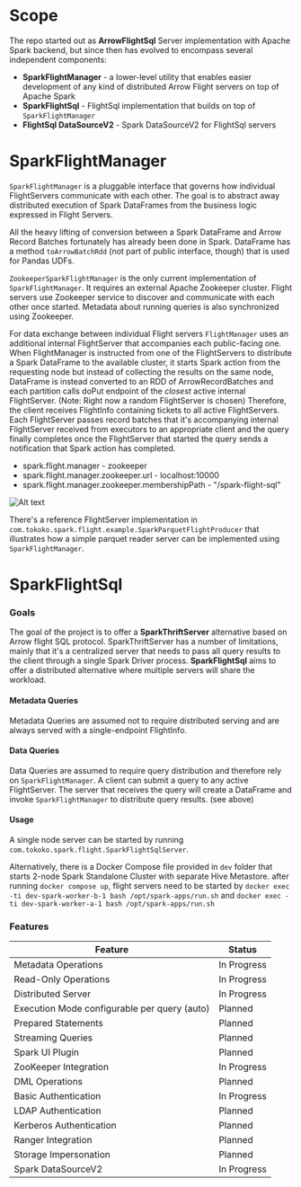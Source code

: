 # Scope
The repo started out as **ArrowFlightSql** Server implementation with Apache Spark backend, but since then has evolved to encompass several independent components:
* **SparkFlightManager** - a lower-level utility that enables easier development of any kind of distributed Arrow Flight servers on top of Apache Spark
* **SparkFlightSql** - FlightSql implementation that builds on top of `SparkFlightManager`
* **FlightSql DataSourceV2** - Spark DataSourceV2 for FlightSql servers

# SparkFlightManager

`SparkFlightManager` is a pluggable interface that governs how individual FlightServers communicate with each other. The goal is to abstract away distributed execution of Spark DataFrames from the business logic expressed in Flight Servers.

All the heavy lifting of conversion between a Spark DataFrame and Arrow Record Batches fortunately has already been done in Spark.
DataFrame has a method `toArrowBatchRdd` (not part of public interface, though) that is used for Pandas UDFs.

`ZookeeperSparkFlightManager` is the only current implementation of `SparkFlightManager`. It requires an external Apache Zookeeper cluster. 
Flight servers use Zookeeper service to discover and communicate with each other once started. 
Metadata about running queries is also synchronized using Zookeeper.

For data exchange between individual Flight servers `FlightManager` uses an additional internal FlightServer that accompanies each public-facing one.
When FlightManager is instructed from one of the FlightServers to distribute a Spark DataFrame to the available cluster, it starts Spark action from the requesting node
but instead of collecting the results on the same node, DataFrame is instead converted to an RDD of ArrowRecordBatches and each partition calls doPut endpoint of the *closest* active internal FlightServer. (Note: Right now a random FlightServer is chosen)
Therefore, the client receives FlightInfo containing tickets to all active FlightServers.
Each FlightServer passes record batches that it's accompanying internal FlightServer received from executors to an appropriate client and the query finally completes once the FlightServer that started the query sends a notification that Spark action has completed.

* spark.flight.manager - zookeeper
* spark.flight.manager.zookeeper.url - localhost:10000
* spark.flight.manager.zookeeper.membershipPath - "/spark-flight-sql"

![Alt text](https://www.plantuml.com/plantuml/svg/ZP1DQiCm44RtSueFPvsMw00bSN-MtMHfj13su9h8aXdBfL1yzo9NXPB8nCjX7ZEFTno3aJ3rbgfdsx4BccWmzSMqZEBTDunJWMyYe7gpNViHpYoVB7Z4UJ1omOjqSTmTDCoOfWDshJ0xW82_izZldr0bG1CjozhwgK7n-iNr5BoCyHK0rBuVl6CNKFs-IKHyz73IwVuzL2seS4EHp9-wqifoAiVDD5-NAgF-lL3gNoYrsArcKZfV2UMcJkNsJkLwfxHVl9BMIirRQex-CntPDLDlVm00)

There's a reference FlightServer implementation in `com.tokoko.spark.flight.example.SparkParquetFlightProducer` that illustrates how a simple parquet reader server can be implemented using `SparkFlightManager`.

# SparkFlightSql

### Goals
The goal of the project is to offer a **SparkThriftServer** alternative based on Arrow flight SQL protocol. 
SparkThriftServer has a number of limitations, mainly that it's a centralized server that needs to pass all query results to the client through a single Spark Driver process.
**SparkFlightSql** aims to offer a distributed alternative where multiple servers will share the workload.

#### Metadata Queries
Metadata Queries are assumed not to require distributed serving and are always served with a single-endpoint FlightInfo.

#### Data Queries
Data Queries are assumed to require query distribution and therefore rely on `SparkFlightManager`. A client can submit a query to any active FlightServer.
The server that receives the query will create a DataFrame and invoke `SparkFlightManager` to distribute query results. (see above)

#### Usage
A single node server can be started by running `com.tokoko.spark.flight.SparkFlightSqlServer`.

Alternatively, there is a Docker Compose file provided in `dev` folder that starts 2-node Spark Standalone Cluster with separate Hive Metastore.
after running `docker compose up`, flight servers need to be started by `docker exec -ti dev-spark-worker-b-1 bash /opt/spark-apps/run.sh`
and `docker exec -ti dev-spark-worker-a-1 bash /opt/spark-apps/run.sh`

### Features
| Feature                                      | Status      |
|----------------------------------------------|-------------|
| Metadata Operations                          | In Progress |
| Read-Only Operations                         | In Progress |
| Distributed Server                           | In Progress |
| Execution Mode configurable per query (auto) | Planned     |
| Prepared Statements                          | Planned     |
| Streaming Queries                            | Planned     |
| Spark UI Plugin                              | Planned     |
| ZooKeeper Integration                        | In Progress |
| DML Operations                               | Planned     |
| Basic Authentication                         | In Progress |
| LDAP Authentication                          | Planned     |
| Kerberos Authentication                      | Planned     |
| Ranger Integration                           | Planned     |
| Storage Impersonation                        | Planned     |
| Spark DataSourceV2                           | In Progress |
